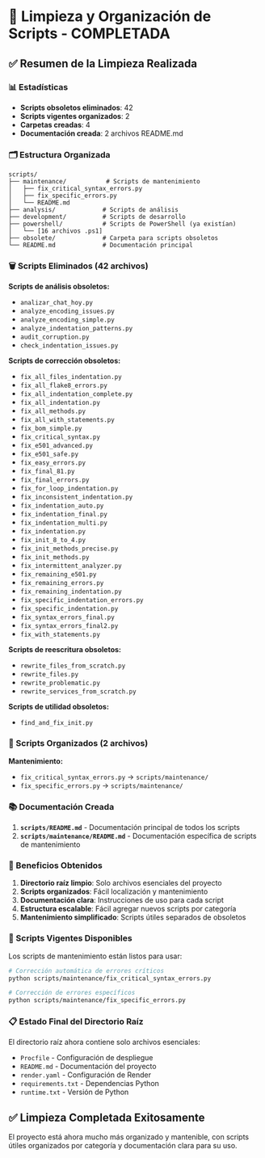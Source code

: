 # 🧹 Limpieza y Organización de Scripts - COMPLETADA

## ✅ Resumen de la Limpieza Realizada

### 📊 Estadísticas
- **Scripts obsoletos eliminados**: 42
- **Scripts vigentes organizados**: 2
- **Carpetas creadas**: 4
- **Documentación creada**: 2 archivos README.md

### 🗂️ Estructura Organizada

```
scripts/
├── maintenance/           # Scripts de mantenimiento
│   ├── fix_critical_syntax_errors.py
│   ├── fix_specific_errors.py
│   └── README.md
├── analysis/             # Scripts de análisis
├── development/          # Scripts de desarrollo
├── powershell/           # Scripts de PowerShell (ya existían)
│   └── [16 archivos .ps1]
├── obsolete/             # Carpeta para scripts obsoletos
└── README.md             # Documentación principal
```

### 🗑️ Scripts Eliminados (42 archivos)

**Scripts de análisis obsoletos:**
- `analizar_chat_hoy.py`
- `analyze_encoding_issues.py`
- `analyze_encoding_simple.py`
- `analyze_indentation_patterns.py`
- `audit_corruption.py`
- `check_indentation_issues.py`

**Scripts de corrección obsoletos:**
- `fix_all_files_indentation.py`
- `fix_all_flake8_errors.py`
- `fix_all_indentation_complete.py`
- `fix_all_indentation.py`
- `fix_all_methods.py`
- `fix_all_with_statements.py`
- `fix_bom_simple.py`
- `fix_critical_syntax.py`
- `fix_e501_advanced.py`
- `fix_e501_safe.py`
- `fix_easy_errors.py`
- `fix_final_81.py`
- `fix_final_errors.py`
- `fix_for_loop_indentation.py`
- `fix_inconsistent_indentation.py`
- `fix_indentation_auto.py`
- `fix_indentation_final.py`
- `fix_indentation_multi.py`
- `fix_indentation.py`
- `fix_init_8_to_4.py`
- `fix_init_methods_precise.py`
- `fix_init_methods.py`
- `fix_intermittent_analyzer.py`
- `fix_remaining_e501.py`
- `fix_remaining_errors.py`
- `fix_remaining_indentation.py`
- `fix_specific_indentation_errors.py`
- `fix_specific_indentation.py`
- `fix_syntax_errors_final.py`
- `fix_syntax_errors_final2.py`
- `fix_with_statements.py`

**Scripts de reescritura obsoletos:**
- `rewrite_files_from_scratch.py`
- `rewrite_files.py`
- `rewrite_problematic.py`
- `rewrite_services_from_scratch.py`

**Scripts de utilidad obsoletos:**
- `find_and_fix_init.py`

### 📁 Scripts Organizados (2 archivos)

**Mantenimiento:**
- `fix_critical_syntax_errors.py` → `scripts/maintenance/`
- `fix_specific_errors.py` → `scripts/maintenance/`

### 📚 Documentación Creada

1. **`scripts/README.md`** - Documentación principal de todos los scripts
2. **`scripts/maintenance/README.md`** - Documentación específica de scripts de mantenimiento

### 🎯 Beneficios Obtenidos

1. **Directorio raíz limpio**: Solo archivos esenciales del proyecto
2. **Scripts organizados**: Fácil localización y mantenimiento
3. **Documentación clara**: Instrucciones de uso para cada script
4. **Estructura escalable**: Fácil agregar nuevos scripts por categoría
5. **Mantenimiento simplificado**: Scripts útiles separados de obsoletos

### 🔧 Scripts Vigentes Disponibles

Los scripts de mantenimiento están listos para usar:

```bash
# Corrección automática de errores críticos
python scripts/maintenance/fix_critical_syntax_errors.py

# Corrección de errores específicos
python scripts/maintenance/fix_specific_errors.py
```

### 📋 Estado Final del Directorio Raíz

El directorio raíz ahora contiene solo archivos esenciales:
- `Procfile` - Configuración de despliegue
- `README.md` - Documentación del proyecto
- `render.yaml` - Configuración de Render
- `requirements.txt` - Dependencias Python
- `runtime.txt` - Versión de Python

## ✅ Limpieza Completada Exitosamente

El proyecto está ahora mucho más organizado y mantenible, con scripts útiles organizados por categoría y documentación clara para su uso.

